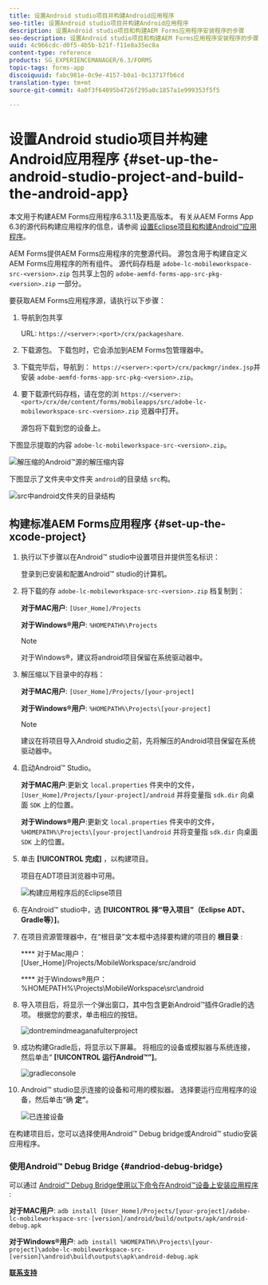 ```yaml
---
title: 设置Android studio项目并构建Android应用程序
seo-title: 设置Android studio项目并构建Android应用程序
description: 设置Android studio项目和构建AEM Forms应用程序安装程序的步骤
seo-description: 设置Android studio项目和构建AEM Forms应用程序安装程序的步骤
uuid: 4c966cdc-d0f5-4b5b-b21f-f11e8a35ec8a
content-type: reference
products: SG_EXPERIENCEMANAGER/6.3/FORMS
topic-tags: forms-app
discoiquuid: fabc981e-0c9e-4157-b0a1-0c13717fb6cd
translation-type: tm+mt
source-git-commit: 4a0f3f64095b4726f295a0c1857a1e999353f5f5

---
```



# 设置Android studio项目并构建Android应用程序 {#set-up-the-android-studio-project-and-build-the-android-app}

本文用于构建AEM Forms应用程序6.3.1.1及更高版本。 有关从AEM Forms App 6.3的源代码构建应用程序的信息，请参阅 [设置Eclipse项目和构建Android™应用程序](/help/forms/using/setup-eclipse-project-build-installer.md)。

AEM Forms提供AEM Forms应用程序的完整源代码。 源包含用于构建自定义AEM Forms应用程序的所有组件。 源代码存档是 `adobe-lc-mobileworkspace-src-<version>.zip` 包共享上包的 `adobe-aemfd-forms-app-src-pkg-<version>.zip` 一部分。

要获取AEM Forms应用程序源，请执行以下步骤：

1. 导航到包共享

   URL: `https://<server>:<port>/crx/packageshare`.

1. 下载源包。 下载包时，它会添加到AEM Forms包管理器中。
1. 下载完毕后，导航到： `https://<server>:<port>/crx/packmgr/index.jsp`并安装 `adobe-aemfd-forms-app-src-pkg-<version>.zip`。

1. 要下载源代码存档，请在您的浏 `https://<server>:<port>/crx/de/content/forms/mobileapps/src/adobe-lc-mobileworkspace-src-<version>.zip` 览器中打开。

   源包将下载到您的设备上。

下图显示提取的内容 `adobe-lc-mobileworkspace-src-<version>.zip`。

![解压缩的Android™源的解压缩内容](assets/mws-content-1.png)

下图显示了文件夹中文件夹 `android`的目录结 `src`构。

![src中android文件夹的目录结构](assets/android-folder.png)

## 构建标准AEM Forms应用程序 {#set-up-the-xcode-project}

1. 执行以下步骤以在Android™ studio中设置项目并提供签名标识：

   登录到已安装和配置Android™ studio的计算机。

1. 将下载的存 `adobe-lc-mobileworkspace-src-<version>.zip` 档复制到：

   **对于MAC用户**: `[User_Home]/Projects`

   **对于Windows®用户**: `%HOMEPATH%\Projects`

   >[!NOTE]
   >
   >对于Windows®，建议将android项目保留在系统驱动器中。

1. 解压缩以下目录中的存档：

   **对于MAC用户**: `[User_Home]/Projects/[your-project]`

   **对于Windows®用户**: `%HOMEPATH%\Projects\[your-project]`

   >[!NOTE]
   >
   >建议在将项目导入Android studio之前，先将解压的Android项目保留在系统驱动器中。

1. 启动Android™ Studio。

   **对于MAC用户**:更新文 `local.properties` 件夹中的文件， `[User_Home]/Projects/[your-project]/android` 并将变量指 `sdk.dir` 向桌面 `SDK` 上的位置。

   **对于Windows®用户**:更新文 `local.properties` 件夹中的文件， `%HOMEPATH%\Projects\[your-project]\android` 并将变量指 `sdk.dir` 向桌面 `SDK` 上的位置。

1. 单击 **[!UICONTROL 完成]** ，以构建项目。

   项目在ADT项目浏览器中可用。

   ![构建应用程序后的Eclipse项目](assets/eclipsebuildmws.png)

1. 在Android™ studio中，选 **[!UICONTROL 择“导入项目”（Eclipse ADT、Gradle等）]**。
1. 在项目资源管理器中，在“根目录”文本框中选择要构建的项目的 **根目录** :

   **** 对于Mac用户： [User_Home]/Projects/MobileWorkspace/src/android

   **** 对于Windows®用户：%HOMEPATH%\Projects\MobileWorkspace\src\android

1. 导入项目后，将显示一个弹出窗口，其中包含更新Android™插件Gradle的选项。 根据您的要求，单击相应的按钮。

   ![dontremindmeaganafulterproject](assets/dontremindmeagainforthisproject.png)

1. 成功构建Gradle后，将显示以下屏幕。 将相应的设备或模拟器与系统连接，然后单击“ **[!UICONTROL 运行Android™”]**。

   ![gradleconsole](assets/gradleconsole.png)

1. Android™ studio显示连接的设备和可用的模拟器。 选择要运行应用程序的设备，然后单击“确 **定”**。

   ![已连接设备](assets/connecteddevice.png)

在构建项目后，您可以选择使用Android™ Debug bridge或Android™ studio安装应用程序。

### 使用Android™ Debug Bridge {#andriod-debug-bridge}

可以通过 [Android™ Debug Bridge使用以下命令在Android™设备上安装应用程序](https://developer.android.com/tools/help/adb.html) :

**对于MAC用户**: `adb install [User_Home]/Projects/[your-project]/adobe-lc-mobileworkspace-src-[version]/android/build/outputs/apk/android-debug.apk`

**对于Windows®用户**: `adb install %HOMEPATH%\Projects\[your-project]\adobe-lc-mobileworkspace-src-[version]\android\build\outputs\apk\android-debug.apk`

**[联系支持](https://www.adobe.com/account/sign-in.supportportal.html)**
